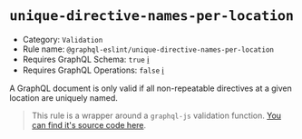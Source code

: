 # `unique-directive-names-per-location`

- Category: `Validation`
- Rule name: `@graphql-eslint/unique-directive-names-per-location`
- Requires GraphQL Schema: `true` [ℹ️](../../README.md#extended-linting-rules-with-graphql-schema)
- Requires GraphQL Operations: `false` [ℹ️](../../README.md#extended-linting-rules-with-siblings-operations)

A GraphQL document is only valid if all non-repeatable directives at a given location are uniquely named.

> This rule is a wrapper around a `graphql-js` validation function. [You can find it's source code here](https://github.com/graphql/graphql-js/blob/main/src/validation/rules/UniqueDirectivesPerLocation.js).